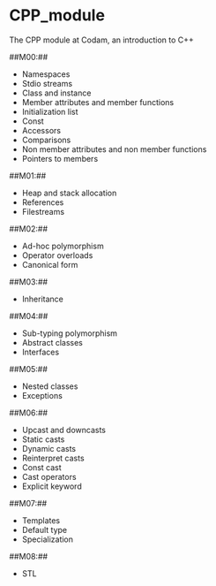 # CPP_module
The CPP module at Codam, an introduction to C++

##M00:##
  - Namespaces
  - Stdio streams
  - Class and instance
  - Member attributes and member functions
  - Initialization list
  - Const
  - Accessors
  - Comparisons
  - Non member attributes and non member functions
  - Pointers to members

##M01:##
  - Heap and stack allocation
  - References
  - Filestreams

##M02:##
  - Ad-hoc polymorphism
  - Operator overloads
  - Canonical form

##M03:##
  - Inheritance

##M04:##
  - Sub-typing polymorphism
  - Abstract classes
  - Interfaces

##M05:##
  - Nested classes
  - Exceptions

##M06:##
  - Upcast and downcasts
  - Static casts
  - Dynamic casts
  - Reinterpret casts
  - Const cast
  - Cast operators
  - Explicit keyword

##M07:##
  - Templates
  - Default type
  - Specialization

##M08:##
  - STL
